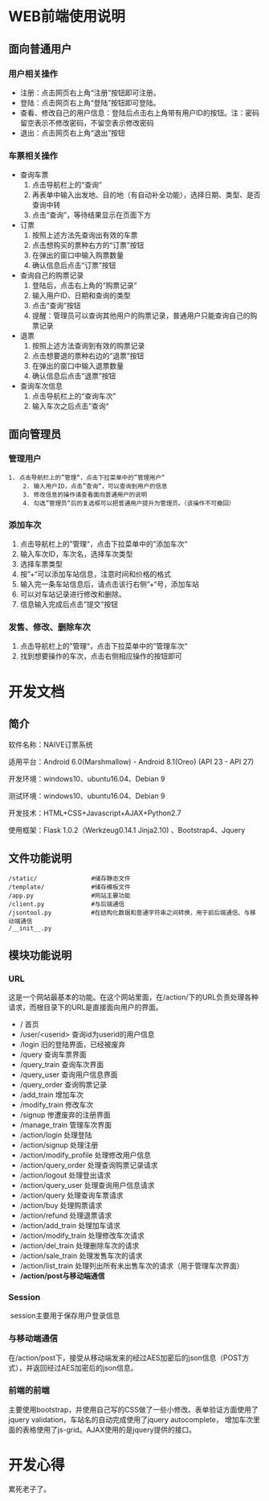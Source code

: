 # WEB前端使用说明

## 面向普通用户

### 用户相关操作

+ 注册：点击网页右上角“注册”按钮即可注册。
+ 登陆：点击网页右上角“登陆”按钮即可登陆。
+ 查看、修改自己的用户信息：登陆后点击右上角带有用户ID的按钮。注：密码留空表示不修改密码，不留空表示修改密码
+ 退出：点击网页右上角“退出”按钮

### 车票相关操作

+ 查询车票
  1. 点击导航栏上的“查询”
  2. 再表单中输入出发地、目的地（有自动补全功能），选择日期、类型、是否查询中转
  3. 点击“查询”，等待结果显示在页面下方
+ 订票
  1. 按照上述方法先查询出有效的车票
  2. 点击想购买的票种右方的“订票”按钮
  3. 在弹出的窗口中输入购票数量
  4. 确认信息后点击“订票”按钮
+ 查询自己的购票记录
  1. 登陆后，点击右上角的“购票记录”
  2. 输入用户ID、日期和查询的类型
  3. 点击“查询”按钮
  4. 提醒：管理员可以查询其他用户的购票记录，普通用户只能查询自己的购票记录
+ 退票
  1. 按照上述方法查询到有效的购票记录
  2. 点击想要退的票种右边的“退票”按钮
  3. 在弹出的窗口中输入退票数量
  4. 确认信息后点击“退票”按钮
+ 查询车次信息
  1. 点击导航栏上的“查询车次”
  2. 输入车次之后点击”查询“

## 面向管理员

### 管理用户

 	1. 点击导航栏上的”管理“，点击下拉菜单中的”管理用户“
		2. 输入用户ID，点击”查询“，可以查询到用户的信息
		3. 修改信息的操作请查看面向普通用户的说明
		4. 勾选”管理员“后的复选框可以把普通用户提升为管理员。（该操作不可撤回）

### 添加车次

1. 点击导航栏上的”管理“，点击下拉菜单中的”添加车次“
2. 输入车次ID，车次名，选择车次类型
3. 选择车票类型
4. 按”+“可以添加车站信息，注意时间和价格的格式
5. 输入完一条车站信息后，请点击该行右侧”+“号，添加车站
6. 可以对车站记录进行修改和删除。
7. 信息输入完成后点击”提交“按钮

### 发售、修改、删除车次

1. 点击导航栏上的”管理“，点击下拉菜单中的”管理车次“
2. 找到想要操作的车次，点击右侧相应操作的按钮即可



# 开发文档

## 简介

软件名称：NAIVE订票系统

适用平台：Android 6.0(Marshmallow) - Android 8.1(Oreo)  (API 23 - API 27)

开发环境：windows10、ubuntu16.04、Debian 9

测试环境：windows10、ubuntu16.04、Debian 9

开发技术：HTML+CSS+Javascript+AJAX+Python2.7

使用框架：Flask 1.0.2（Werkzeug0.14.1 Jinja2.10) 、Bootstrap4、Jquery

## 文件功能说明

```
/static/               #储存静态文件
/template/             #储存模板文件
/app.py                #网站主要功能
/client.py             #与后端通信
/jsontool.py           #在结构化数据和普通字符串之间转换，用于前后端通信、与移动端通信
/__init__.py
```

## 模块功能说明

### URL

​	这是一个网站最基本的功能。在这个网站里面，在/action/下的URL负责处理各种请求，而根目录下的URL是直接面向用户的界面。

* / 首页
* /user/\<userid\> 查询id为userid的用户信息
* /login 旧的登陆界面，已经被废弃
* /query 查询车票界面
* /query_train 查询车次界面
* /query_user 查询用户信息界面
* /query_order 查询购票记录
* /add_train 增加车次
* /modify_train 修改车次
* /signup 惨遭废弃的注册界面
* /manage_train 管理车次界面
* /action/login 处理登陆
* /action/signup 处理注册
* /action/modify_profile 处理修改用户信息
* /action/query_order 处理查询购票记录请求
* /action/logout 处理登出请求
* /action/query_user 处理查询用户信息请求
* /action/query 处理查询车票请求
* /action/buy 处理购票请求
* /action/refund 处理退票请求
* /action/add_train 处理加车请求
* /action/modify_train 处理修改车次请求
* /action/del_train 处理删除车次的请求
* /action/sale_train 处理发售车次的请求
* /action/list_train 处理列出所有未出售车次的请求（用于管理车次界面）
* **/action/post与移动端通信**

### Session

​	session主要用于保存用户登录信息

### 与移动端通信

​	在/action/post下，接受从移动端发来的经过AES加密后的json信息（POST方式），并返回经过AES加密后的json信息。

### 前端的前端

​	主要使用bootstrap，并使用自己写的CSS做了一些小修改。表单验证方面使用了jquery validation，车站名的自动完成使用了jquery autocomplete， 增加车次里面的表格使用了js-grid。AJAX使用的是jquery提供的接口。

# 开发心得

累死老子了。